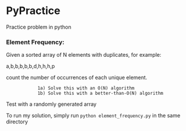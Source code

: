 # PyPractice
Practice problem in python

### Element Frequency:
Given a sorted array of N elements with duplicates, for example:

a,b,b,b,b,b,d,h,h,h,p

count the number of occurrences of each unique element.

                1a) Solve this with an O(N) algorithm
                1b) Solve this with a better-than-O(N) algorithm

Test with a randomly generated array

To run my solution, simply run `python element_frequency.py` in the same directory
